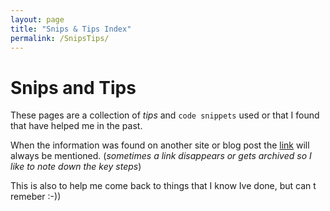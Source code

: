 ```yaml
---
layout: page
title: "Snips & Tips Index"
permalink: /SnipsTips/
---
```


# Snips and Tips

These pages are a collection of _tips_ and `code snippets` used or that I found that have helped me in the past.

When the information was found on another site or blog post the [link](_none) will always be mentioned. (_sometimes a link disappears or gets archived so I like to note down the key steps_)

This is also to help me come back to things that I know Ive done, but can t remeber :-))
